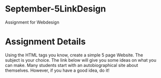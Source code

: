 # September-5LinkDesign
Assignment for Webdesign

# Assignment Details
Using the HTML tags you know, create a simple 5 page Website. The subject is your choice. The link below will give you some ideas on what you can make. Many students start with an autobiographical site about themselves. However, if you have a good idea, do it!
